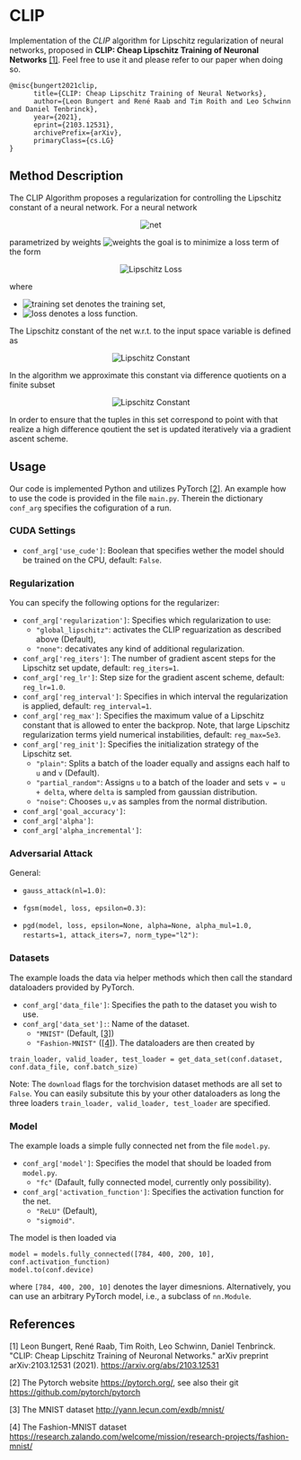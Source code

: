 # CLIP
Implementation of the *CLIP* algorithm for Lipschitz regularization of neural networks, proposed in **CLIP: Cheap Lipschitz Training of Neuronal Networks** [[1]](#1).
Feel free to use it and please refer to our paper when doing so.
```
@misc{bungert2021clip,
      title={CLIP: Cheap Lipschitz Training of Neural Networks}, 
      author={Leon Bungert and René Raab and Tim Roith and Leo Schwinn and Daniel Tenbrinck},
      year={2021},
      eprint={2103.12531},
      archivePrefix={arXiv},
      primaryClass={cs.LG}
}
```

## Method Description
The CLIP Algorithm proposes a regularization for controlling the Lipschitz constant of a neural network. For a neural network 
<p align="center">
      <img src="https://latex.codecogs.com/svg.latex?\Large&space;f_\theta:\mathcal{X}\rightarrow\mathcal{Y}" title="net"/> 
</p>

parametrized by weights <img src="https://latex.codecogs.com/svg.latex?\theta" title="weights"/> the goal is to minimize a loss term of the form

<p align="center">
      <img src="https://latex.codecogs.com/svg.latex?\Large&space;\frac{1}{|\mathcal{T}|}\sum_{(x,y)\in\mathcal{T}}l(f_{\theta}(x),y)+\lambda~\mathrm{Lip}(f_\theta)," title="Lipschitz Loss" />
</p>

where
* <img src="https://latex.codecogs.com/svg.latex?\mathcal{T}=\{(x_i,y_i)\}_{i=1}^N\subset\mathcal{X}\times\mathcal{Y}" title="training set"/> denotes the training set, 
* <img src="https://latex.codecogs.com/svg.latex?l(\cdot,\cdot)" title="loss"/> denotes a loss function.

The Lipschitz constant of the net w.r.t. to the input space variable is defined as
<p align="center">
      <img src="https://latex.codecogs.com/svg.latex?\Large&space;\mathrm{Lip}(f_\theta)=\sup_{x,x^\prime\in\mathcal{X}}\frac{|f_\theta(x)-f_\theta(x^\prime)|}{|x-x^\prime|}." title="Lipschitz Constant" />
</p>

In the algorithm we approximate this constant via difference quotients on a finite subset
<p align="center">
      <img src="https://latex.codecogs.com/svg.latex?\Large&space;\mathcal{X}_{\mathrm{Lip}}\subset\mathcal{X}\times\mathcal{X}." title="Lipschitz Constant" />
</p>

In order to ensure that the tuples in this set correspond to point with that realize a high difference qoutient the set is updated iteratively 
via a gradient ascent scheme.



## Usage
Our code is implemented Python and utilizes PyTorch [[2]](#2). An example how to use the code is provided in the file ```main.py```. 
Therein the dictionary ```conf_arg``` specifies the cofiguration of a run.
### CUDA Settings
* ```conf_arg['use_cude']```: Boolean that specifies wether the model should be trained on the CPU, default: ```False```.

### Regularization
You can specify the following options for the regularizer:
* ```conf_arg['regularization']```: Specifies which regularization to use:
    * ```"global_lipschitz"```: activates the CLIP reguarization as described above (Default),
    * ```"none"```: decativates any kind of additional regularization.
* ```conf_arg['reg_iters']```: The number of gradient ascent steps for the Lipschitz set update, default: ```reg_iters=1```.
* ```conf_arg['reg_lr']```: Step size for the gradient ascent scheme, default: ```reg_lr=1.0```.
* ```conf_arg['reg_interval']```: Specifies in which interval the regularization is applied, default: ```reg_interval=1```.
* ```conf_arg['reg_max']```: Specifies the maximum value of a Lipschitz constant that is allowed to enter the backprop. Note, that large Lipschitz regularization terms yield numerical instabilities, default: ```reg_max=5e3```.
* ```conf_arg['reg_init']```: Specifies the initialization strategy of the Lipschitz set.
    * ```"plain"```: Splits a batch of the loader equally and assigns each half to ```u``` and ```v``` (Default).
    * ```"partial_random"```: Assigns ```u``` to a batch of the loader and sets ```v = u + delta```, where ```delta``` is sampled from gaussian distribution.
    * ```"noise"```: Chooses ```u,v``` as samples from the normal distribution.
* ```conf_arg['goal_accuracy']```:
* ```conf_arg['alpha']```:
* ```conf_arg['alpha_incremental']```:

### Adversarial Attack
General:
* ```gauss_attack(nl=1.0)```:

* ```fgsm(model, loss, epsilon=0.3)```:

* ```pgd(model, loss, epsilon=None, alpha=None, alpha_mul=1.0, restarts=1, attack_iters=7, norm_type="l2")```:


### Datasets
The example loads the data via helper methods which then call the standard dataloaders provided by PyTorch.
* ```conf_arg['data_file']```: Specifies the path to the dataset you wish to use. 
* ```conf_arg['data_set']:```: Name of the dataset. 
    * ```"MNIST"``` (Default, [[3]](#3))
    * ```"Fashion-MNIST"``` ([[4]](#4)). 
The dataloaders are then created by  
```
train_loader, valid_loader, test_loader = get_data_set(conf.dataset, conf.data_file, conf.batch_size)
```
Note: The ```download``` flags for the torchvision dataset methods are all set to ```False```. You can easily subsitute this by your other dataloaders as long 
the three loaders ```train_loader, valid_loader, test_loader``` are specified.

### Model
The example loads a simple fully connected net from the file ```model.py```.
* ```conf_arg['model']```: Specifies the model that should be loaded from ```model.py```.
    * ```"fc"``` (Dafault, fully connected model, currently only possibility).
* ```conf_arg['activation_function']```: Specifies the activation function for the net.
    * ```"ReLU"``` (Default),
    * ```"sigmoid"```.

The model is then loaded via
```
model = models.fully_connected([784, 400, 200, 10], conf.activation_function)
model.to(conf.device)
```
where ```[784, 400, 200, 10]``` denotes the layer dimesnions. Alternatively, you can use an arbitrary PyTorch model, i.e., a subclass of ```nn.Module```.

## References
<a id="1">[1]</a> Leon Bungert, René Raab, Tim Roith, Leo Schwinn, Daniel Tenbrinck. "CLIP: Cheap Lipschitz Training of Neuronal Networks." arXiv preprint arXiv:2103.12531 (2021). https://arxiv.org/abs/2103.12531

<a id="2">[2]</a> The Pytorch website https://pytorch.org/, see also their git https://github.com/pytorch/pytorch

<a id="3">[3]</a> The MNIST dataset http://yann.lecun.com/exdb/mnist/

<a id="4">[4]</a> The Fashion-MNIST dataset  https://research.zalando.com/welcome/mission/research-projects/fashion-mnist/


